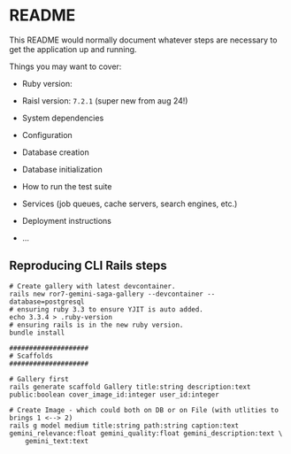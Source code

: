 # README

This README would normally document whatever steps are necessary to get the
application up and running.

Things you may want to cover:

* Ruby version:
* Raisl version: `7.2.1` (super new from aug 24!)

* System dependencies

* Configuration

* Database creation

* Database initialization

* How to run the test suite

* Services (job queues, cache servers, search engines, etc.)

* Deployment instructions

* ...

## Reproducing CLI Rails steps

```
# Create gallery with latest devcontainer.
rails new ror7-gemini-saga-gallery --devcontainer --database=postgresql
# ensuring ruby 3.3 to ensure YJIT is auto added.
echo 3.3.4 > .ruby-version
# ensuring rails is in the new ruby version.
bundle install

####################
# Scaffolds
####################

# Gallery first
rails generate scaffold Gallery title:string description:text public:boolean cover_image_id:integer user_id:integer

# Create Image - which could both on DB or on File (with utlities to brings 1 <--> 2)
rails g model medium title:string path:string caption:text gemini_relevance:float gemini_quality:float gemini_description:text \
    gemini_text:text
```
